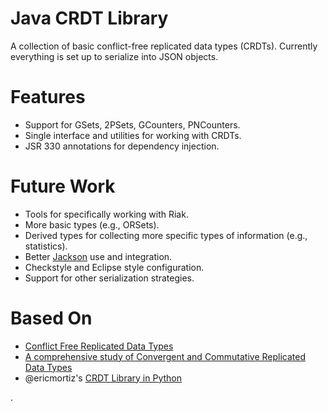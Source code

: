 Java CRDT Library
=========

A collection of basic conflict-free replicated data types (CRDTs).  Currently everything is set up to serialize into JSON objects.

Features
========
* Support for GSets, 2PSets, GCounters, PNCounters.
* Single interface and utilities for working with CRDTs.
* JSR 330 annotations for dependency injection.

Future Work
===========
* Tools for specifically working with Riak.  
* More basic types (e.g., ORSets).
* Derived types for collecting more specific types of information (e.g., statistics). 
* Better [Jackson](http://jackson.codehaus.org) use and integration. 
* Checkstyle and Eclipse style configuration. 
* Support for other serialization strategies.

Based On
=======

* [Conflict Free Replicated Data Types](http://hal.inria.fr/docs/00/61/73/41/PDF/RR-7687.pdf)
* [A comprehensive study of Convergent and Commutative Replicated Data Types](http://hal.upmc.fr/docs/00/55/55/88/PDF/techreport.pdf)
* @ericmortiz's [CRDT Library in Python](https://github.com/ericmoritz/crdt)

.
